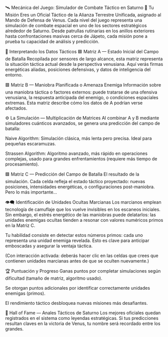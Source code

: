 🛰️ Mecánica del Juego: Simulador de Combate Táctico en Saturno
🎯 Tu Misión
Eres un Oficial Táctico de la Alianza Terrestre Unificada, asignado al Mando de Defensa de Venus. Cada nivel del juego representa una simulación de combate espacial en uno de los sectores estratégicos alrededor de Saturno. Desde patrullas rutinarias en los anillos exteriores hasta confrontaciones masivas cerca de Jápeto, cada misión pone a prueba tu capacidad de análisis y predicción.

🧠 Interpretando los Datos Tácticos
🟦 Matriz A — Estado Inicial del Campo de Batalla
Recopilada por sensores de largo alcance, esta matriz representa la situación táctica actual desde la perspectiva venusiana. Aquí verás firmas energéticas aliadas, posiciones defensivas, y datos de inteligencia del entorno.

🟥 Matriz B — Maniobra Planificada o Amenaza Enemiga
Información sobre una maniobra táctica o factores externos: puede tratarse de una ofensiva venusiana, la respuesta anticipada del enemigo, o condiciones espaciales extremas. Esta matriz describe cómo los datos de A podrían verse afectados.

⚙️ La Simulación — Multiplicación de Matrices
Al combinar A y B mediante simuladores cuánticos avanzados, se genera una predicción del campo de batalla:

Naive Algorithm: Simulación clásica, más lenta pero precisa. Ideal para pequeñas escaramuzas.

Strassen Algorithm: Algoritmo avanzado, más rápido en operaciones complejas, usado para grandes enfrentamientos (requiere más tiempo de procesamiento).

🟩 Matriz C — Predicción del Campo de Batalla
El resultado de la simulación. Cada celda refleja el estado táctico proyectado: nuevas posiciones, intensidades energéticas, o configuraciones post-maniobra. Pero lo más importante…

👁️‍🗨️ Identificación de Unidades Ocultas Marcianas
Los marcianos emplean tecnología de camuflaje que los vuelve invisibles en los escaneos iniciales. Sin embargo, el estrés energético de las maniobras puede delatarlos: las unidades enemigas ocultas tienden a resonar con valores numéricos primos en la Matriz C.

Tu habilidad consiste en detectar estos números primos: cada uno representa una unidad enemiga revelada. Esto es clave para anticipar emboscadas y asegurar la ventaja táctica.

(Con interacción activada: deberás hacer clic en las celdas que crees que contienen unidades marcianas antes de que se oculten nuevamente.)

🏆 Puntuación y Progreso
Ganas puntos por completar simulaciones según dificultad (tamaño de matriz, algoritmo usado).

Se otorgan puntos adicionales por identificar correctamente unidades enemigas (primos).

El rendimiento táctico desbloquea nuevas misiones más desafiantes.

🧬 Hall of Fame — Anales Tácticos de Saturno
Los mejores oficiales quedan registrados en el sistema como leyendas estratégicas. Si tus predicciones resultan claves en la victoria de Venus, tu nombre será recordado entre los grandes.